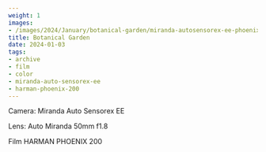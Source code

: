 ```yaml
---
weight: 1
images:
- /images/2024/January/botanical-garden/miranda-autosensorex-ee-phoenix-200/R1-00349-034A.jpg
title: Botanical Garden
date: 2024-01-03
tags:
- archive
- film
- color
- miranda-auto-sensorex-ee
- harman-phoenix-200
---
```


Camera: Miranda Auto Sensorex EE

Lens: Auto Miranda 50mm f1.8

Film HARMAN PHOENIX 200
